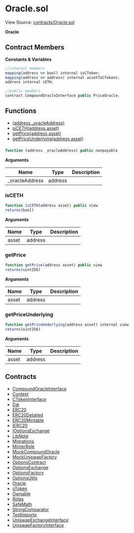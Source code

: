 # Oracle.sol

View Source: [contracts/Oracle.sol](../contracts/Oracle.sol)

**Oracle**

## Contract Members
**Constants & Variables**

```js
//internal members
mapping(address => bool) internal isCToken;
mapping(address => address) internal assetToCTokens;
address internal cETH;

//public members
contract CompoundOracleInterface public PriceOracle;

```

## Functions

- [(address _oracleAddress)](#)
- [isCETH(address asset)](#isceth)
- [getPrice(address asset)](#getprice)
- [getPriceUnderlying(address asset)](#getpriceunderlying)

### 

```js
function (address _oracleAddress) public nonpayable
```

**Arguments**

| Name        | Type           | Description  |
| ------------- |------------- | -----|
| _oracleAddress | address |  | 

### isCETH

```js
function isCETH(address asset) public view
returns(bool)
```

**Arguments**

| Name        | Type           | Description  |
| ------------- |------------- | -----|
| asset | address |  | 

### getPrice

```js
function getPrice(address asset) public view
returns(uint256)
```

**Arguments**

| Name        | Type           | Description  |
| ------------- |------------- | -----|
| asset | address |  | 

### getPriceUnderlying

```js
function getPriceUnderlying(address asset) internal view
returns(uint256)
```

**Arguments**

| Name        | Type           | Description  |
| ------------- |------------- | -----|
| asset | address |  | 

## Contracts

* [CompoundOracleInterface](CompoundOracleInterface.md)
* [Context](Context.md)
* [CTokenInterface](CTokenInterface.md)
* [Dai](Dai.md)
* [ERC20](ERC20.md)
* [ERC20Detailed](ERC20Detailed.md)
* [ERC20Mintable](ERC20Mintable.md)
* [IERC20](IERC20.md)
* [IOptionsExchange](IOptionsExchange.md)
* [LibNote](LibNote.md)
* [Migrations](Migrations.md)
* [MinterRole](MinterRole.md)
* [MockCompoundOracle](MockCompoundOracle.md)
* [MockUniswapFactory](MockUniswapFactory.md)
* [OptionsContract](OptionsContract.md)
* [OptionsExchange](OptionsExchange.md)
* [OptionsFactory](OptionsFactory.md)
* [OptionsUtils](OptionsUtils.md)
* [Oracle](Oracle.md)
* [oToken](oToken.md)
* [Ownable](Ownable.md)
* [Roles](Roles.md)
* [SafeMath](SafeMath.md)
* [StringComparator](StringComparator.md)
* [TestImports](TestImports.md)
* [UniswapExchangeInterface](UniswapExchangeInterface.md)
* [UniswapFactoryInterface](UniswapFactoryInterface.md)
